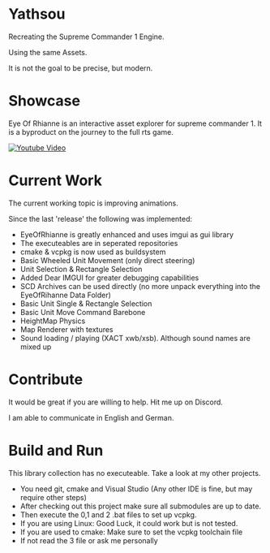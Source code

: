 # Yathsou

Recreating the Supreme Commander 1 Engine.

Using the same Assets.

It is not the goal to be precise, but modern.

# Showcase

Eye Of Rhianne is an interactive asset explorer for supreme commander 1. It is a byproduct on the journey to the full rts game.

[![Youtube Video](https://user-images.githubusercontent.com/16963076/119048618-c3cfce00-b9bf-11eb-8d46-f3d01e0454db.png)](https://youtu.be/8PbduxpR2ak "Youtube Video")

# Current Work

The current working topic is improving animations.

Since the last 'release' the following was implemented:
 
 * EyeOfRhianne is greatly enhanced and uses imgui as gui library
 * The executeables are in seperated repositories
 * cmake & vcpkg is now used as buildsystem
 * Basic Wheeled Unit Movement (only direct steering)
 * Unit Selection & Rectangle Selection
 * Added Dear IMGUI for greater debugging capabilities
 * SCD Archives can be used directly (no more unpack everything into the EyeOfRihanne Data Folder)
 * Basic Unit Single & Rectangle Selection
 * Basic Unit Move Command Barebone
 * HeightMap Physics
 * Map Renderer with textures
 * Sound loading / playing (XACT xwb/xsb). Although sound names are mixed up

# Contribute

It would be great if you are willing to help. Hit me up on Discord.

I am able to communicate in English and German.

# Build and Run

This library collection has no executeable. Take a look at my other projects.

 * You need git, cmake and Visual Studio (Any other IDE is fine, but may require other steps)
 * After checking out this project make sure all submodules are up to date.
 * Then execute the 0,1 and 2 .bat files to set up vcpkg.
 * If you are using Linux: Good Luck, it could work but is not tested.
 * If you are used to cmake: Make sure to set the vcpkg toolchain file
 * If not read the 3 file or ask me personally
